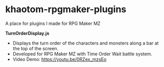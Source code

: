 # khaotom-rpgmaker-plugins
A place for plugins I made for RPG Maker MZ

**TurnOrderDisplay.js**
- Displays the turn order of the characters and monsters along a bar at the top of the screen.
- Developed for RPG Maker MZ with Time Order Wait battle system.
- Video Demo: https://youtu.be/0RZex_mzsEo
